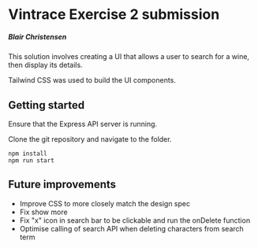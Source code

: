 # Vintrace Exercise 2 submission 
##### Blair Christensen

This solution involves creating a UI that allows a user to search for a wine, then display its details.

Tailwind CSS was used to build the UI components.

## Getting started

Ensure that the Express API server is running.

Clone the git repository and navigate to the folder.

```
npm install
npm run start
```


## Future improvements
* Improve CSS to more closely match the design spec
* Fix show more
* Fix "x" icon in search bar to be clickable and run the onDelete function
* Optimise calling of search API when deleting characters from search term